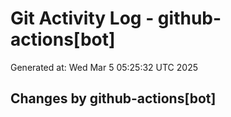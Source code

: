 # Git Activity Log - github-actions[bot]
Generated at: Wed Mar  5 05:25:32 UTC 2025
## Changes by github-actions[bot]
```diff
```
